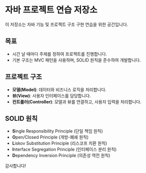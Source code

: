 # 자바 프로젝트 연습 저장소

이 저장소는 자바 기능 및 프로젝트 구조 구현 연습을 위한 공간입니다. 

## 목표
- 시간 날 때마다 주제를 정하여 프로젝트를 진행합니다.
- 기본 구조는 MVC 패턴을 사용하며, SOLID 원칙을 준수하여 개발합니다.

## 프로젝트 구조
- **모델(Model)**: 데이터와 비즈니스 로직을 처리합니다.
- **뷰(View)**: 사용자 인터페이스를 담당합니다.
- **컨트롤러(Controller)**: 모델과 뷰를 연결하고, 사용자 입력을 처리합니다.

## SOLID 원칙
- **S**ingle Responsibility Principle (단일 책임 원칙)
- **O**pen/Closed Principle (개방-폐쇄 원칙)
- **L**iskov Substitution Principle (리스코프 치환 원칙)
- **I**nterface Segregation Principle (인터페이스 분리 원칙)
- **D**ependency Inversion Principle (의존성 역전 원칙)

감사합니다!
